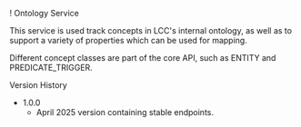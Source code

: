 ! Ontology Service

This service is used track concepts in LCC's internal ontology, as well as to support a variety of properties which can be used for mapping.

Different concept classes are part of the core API, such as ENTITY and PREDICATE_TRIGGER.

Version History
* 1.0.0
    * April 2025 version containing stable endpoints. 
